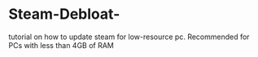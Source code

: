 # Steam-Debloat-
tutorial on how to update steam for low-resource pc. Recommended for PCs with less than 4GB of RAM
